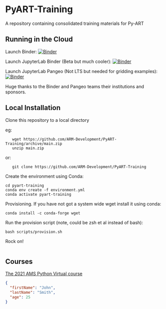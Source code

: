 # PyART-Training
A repository containing consolidated training materials for Py-ART

## Running in the Cloud

Launch Binder: 
[![Binder](https://mybinder.org/badge_logo.svg)](https://mybinder.org/v2/gh/ARM-Development/PyART-Training/HEAD)

Launch JupyterLab Binder (Beta but much cooler): 
[![Binder](https://mybinder.org/badge_logo.svg)](https://beta.mybinder.org/v2/gh/ARM-Development/PyART-Training/HEAD?urlpath=lab)

Launch JupyterLab Pangeo (Not LTS but needed for gridding examples): 
[![Binder](https://mybinder.org/badge_logo.svg)](https://binder.pangeo.io/v2/gh/ARM-Development/PyART-Training/HEAD?urlpath=lab)

Huge thanks to the Binder and Pangeo teams their institutions and sponsors. 

## Local Installation
Clone this repository to a local directory

eg: 
```shell
   wget https://github.com/ARM-Development/PyART-Training/archive/main.zip
   unzip main.zip
```
or:
```shell script
   git clone https://github.com/ARM-Development/PyART-Training
```

Create the environment using Conda:
```shell script
cd pyart-training
conda env create -f environment.yml
conda activate pyart-training
```

Provisioning.
If you have not got a system wide wget install it using conda:
```shell script
conda install -c conda-forge wget
```

Run the provision script (note, could be zsh et al instead of bash):
```shell script
bash scripts/provision.sh 
```

Rock on!
```shell script

```



## Courses

[The 2021 AMS Python Virtual course](./courses/AMSPythonVirtual2021)

```json
{
  "firstName": "John",
  "lastName": "Smith",
  "age": 25
}
```